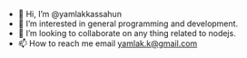 - 👋 Hi, I’m @yamlakkassahun
- 👀 I’m interested in general programming and development. 
- 💞️ I’m looking to collaborate on any thing related to nodejs.
- 📫 How to reach me email yamlak.k@gmail.com
<!---
yamlakkassahun/yamlakkassahun is a ✨ special ✨ repository because its `README.md` (this file) appears on your GitHub profile.
You can click the Preview link to take a look at your changes.
--->
